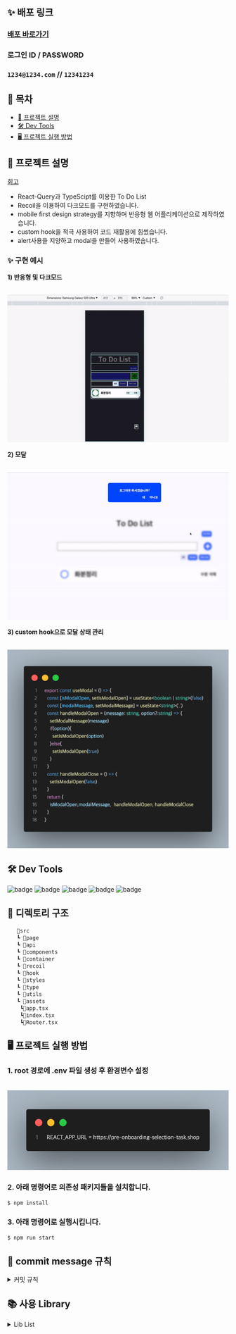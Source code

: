 ## **✨ 배포 링크**

### [배포 바로가기](https://to-do-list-delta-brown.vercel.app/)

### 로그인 ID / PASSWORD

### `1234@1234.com` // `12341234`

## 📝 목차

- [📰 프로젝트 설명](#-프로젝트-설명)
- [🛠️ Dev Tools](#-dev-tools)
- [🖥 프로젝트 실행 방법](#-프로젝트-실행-방법)

## **📰 프로젝트 설명**
[회고](https://velog.io/@anotherhoon/%EA%B0%9C%EC%9D%B8-%ED%94%84%EB%A1%9C%EC%A0%9D%ED%8A%B8ToDoList-%ED%9A%8C%EA%B3%A0)

- React-Query과 TypeScipt를 이용한 To Do List
- Recoil을 이용하여 다크모드를 구현하였습니다.
- mobile first design strategy를 지향하며 반응형 웹 어플리케이션으로 제작하였습니다.
- custom hook을 적극 사용하여 코드 재활용에 힘썼습니다.
- alert사용을 지양하고 modal을 만들어 사용하였습니다. 


### **✨ 구현 예시**

**1) 반응형 및 다크모드**
<p align="center">
  <br>
  <img src="./images/responsiveDark.gif">
  <br>
</p>

**2) 모달**
<p align="center">
  <br>
  <img src="./images/modal.gif">
  <br>
</p>

**3) custom hook으로 모달 상태 관리**

<p align="center">
  <br>
  <img src="./images/useModal.png">
  <br>
</p>



## **🛠 Dev Tools**

 ![badge](https://img.shields.io/badge/React-61dafb?logo=React&logoColor=white&style=flat-square)
![badge](https://img.shields.io/badge/styled%20components-DB7093?style=flat-square&logo=styled%20components&logoColor=white) ![badge](https://img.shields.io/badge/Typescript-3178C6?style=flat-square&logo=Typescript&logoColor=white)  ![badge](https://img.shields.io/badge/React%20Query-df5054?style=flat-square&logo=React-Query&logoColor=white)
![badge](https://img.shields.io/badge/Recoil-4976e0?style=flat-square&logo=Recoil&logoColor=white)  

## **📝 디렉토리 구조**

```
   📂src
   ┗ 📂page
   ┗ 📂api
   ┗ 📂components
   ┗ 📂container
   ┗ 📂recoil
   ┗ 📂hook
   ┗ 📂styles
   ┗ 📂type
   ┗ 📂utils
   ┗ 📂assets
    ┗📄app.tsx
    ┗📄index.tsx
    ┗📄Router.tsx
```

## **🖥 프로젝트 실행 방법**

### **1. root 경로에 .env 파일 생성 후 환경변수 설정**
<p align="center">
  <br>
  <img src="./images/env.png">
  <br>
</p>

### **2. 아래 명령어로 의존성 패키지들을 설치합니다.**
```
$ npm install
```

### **3. 아래 명령어로 실행시킵니다.**

```
$ npm run start
```



##  **🌱 commit message 규칙**

<details>
<summary>커밋 규칙</summary>
<div markdown="1">

⭐ feat : 새로운 기능에 대한 커밋

🎨 ui : 새로운 CSS관련 디자인에 대한 커밋

🛠 fix : 버그 수정에 대한 커밋

🧱 build : 빌드 관련 파일 수정에 대한 커밋

👏 chore : 파일 이동, 파일명 수정, 변수 제거 등의 자잘한 수정에 대한 커밋

⚒ refactor : 코드 리팩토링에 대한 커밋

📝 style : 공백 제거와 같은, 코드 스타일 혹은 포맷 등에 관한 커밋

✏ docs : 문서 수정에 대한 커밋

💡 ci : CI관련 설정 수정에 대한 커밋

</div>
</details>

## 📚 사용 Library

<details>
<summary>Lib List</summary>
<div markdown="1">

### production
- typescript
- react-query
- recoil
- styled-components
- axios
-  react-hook-form
- react-loader-spinner

</div>
</details>